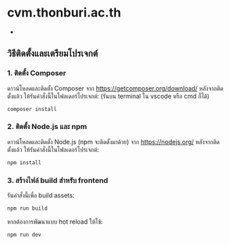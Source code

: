 # cvm.thonburi.ac.th
-
## วิธีติดตั้งและเตรียมโปรเจกต์

### 1. ติดตั้ง Composer
ดาวน์โหลดและติดตั้ง Composer จาก https://getcomposer.org/download/
หลังจากติดตั้งแล้ว ให้รันคำสั่งนี้ในโฟลเดอร์โปรเจกต์:
(รันบน terminal ใน vscode หรือ cmd ก็ได้)
```bash
composer install
```

### 2. ติดตั้ง Node.js และ npm
ดาวน์โหลดและติดตั้ง Node.js (npm จะติดตั้งมาด้วย) จาก https://nodejs.org/
หลังจากติดตั้งแล้ว ให้รันคำสั่งนี้ในโฟลเดอร์โปรเจกต์:

```bash
npm install
```

### 3. สร้างไฟล์ build สำหรับ frontend
รันคำสั่งนี้เพื่อ build assets:

```bash
npm run build
```

หากต้องการพัฒนาแบบ hot reload ให้ใช้:

```bash
npm run dev
```